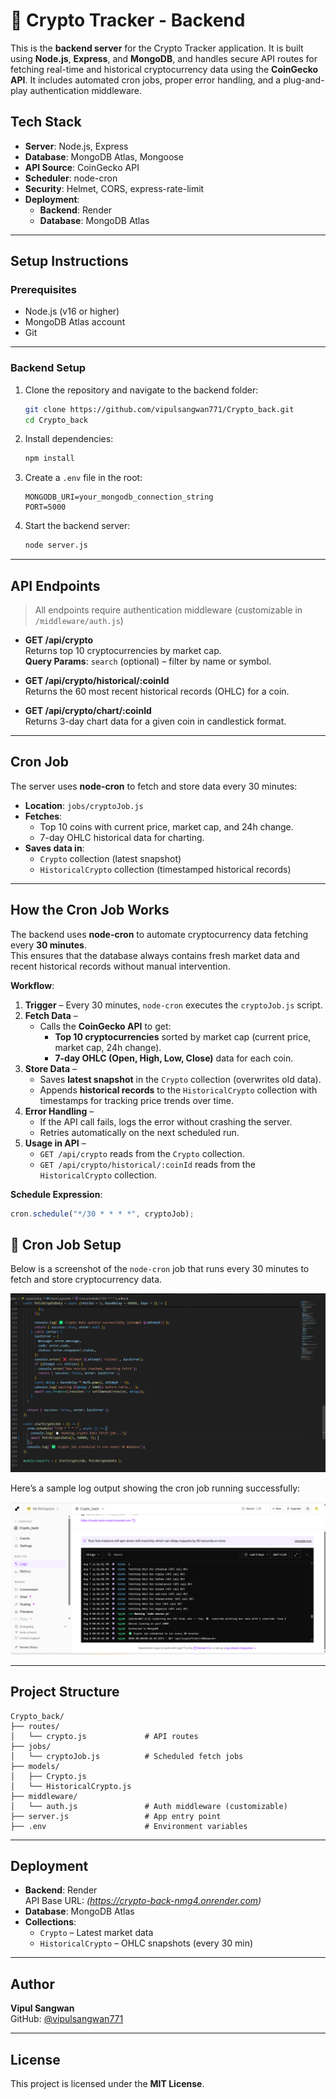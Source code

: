 # 🔐 Crypto Tracker - Backend

This is the **backend server** for the Crypto Tracker application. It is built using **Node.js**, **Express**, and **MongoDB**, and handles secure API routes for fetching real-time and historical cryptocurrency data using the **CoinGecko API**. It includes automated cron jobs, proper error handling, and a plug-and-play authentication middleware.

## Tech Stack

- **Server**: Node.js, Express  
- **Database**: MongoDB Atlas, Mongoose  
- **API Source**: CoinGecko API  
- **Scheduler**: node-cron  
- **Security**: Helmet, CORS, express-rate-limit  
- **Deployment**:  
  - **Backend**: Render  
  - **Database**: MongoDB Atlas

---

## Setup Instructions

### Prerequisites

- Node.js (v16 or higher)  
- MongoDB Atlas account  
- Git

---

### Backend Setup

1. Clone the repository and navigate to the backend folder:

   ```bash
   git clone https://github.com/vipulsangwan771/Crypto_back.git
   cd Crypto_back
   ```

2. Install dependencies:

   ```bash
   npm install
   ```

3. Create a `.env` file in the root:

   ```
   MONGODB_URI=your_mongodb_connection_string
   PORT=5000
   ```

4. Start the backend server:

   ```bash
   node server.js
   ```

---

## API Endpoints

> All endpoints require authentication middleware (customizable in `/middleware/auth.js`)

- **GET /api/crypto**  
  Returns top 10 cryptocurrencies by market cap.  
  **Query Params**: `search` (optional) – filter by name or symbol.

- **GET /api/crypto/historical/:coinId**  
  Returns the 60 most recent historical records (OHLC) for a coin.

- **GET /api/crypto/chart/:coinId**  
  Returns 3-day chart data for a given coin in candlestick format.

---

## Cron Job

The server uses **node-cron** to fetch and store data every 30 minutes:

- **Location**: `jobs/cryptoJob.js`
- **Fetches**:
  - Top 10 coins with current price, market cap, and 24h change.
  - 7-day OHLC historical data for charting.
- **Saves data in**:
  - `Crypto` collection (latest snapshot)
  - `HistoricalCrypto` collection (timestamped historical records)

---
## How the Cron Job Works


The backend uses **node-cron** to automate cryptocurrency data fetching every **30 minutes**.  
This ensures that the database always contains fresh market data and recent historical records without manual intervention.

**Workflow**:

1. **Trigger** – Every 30 minutes, `node-cron` executes the `cryptoJob.js` script.
2. **Fetch Data** –  
   - Calls the **CoinGecko API** to get:
     - **Top 10 cryptocurrencies** sorted by market cap (current price, market cap, 24h change).
     - **7-day OHLC (Open, High, Low, Close)** data for each coin.
3. **Store Data** –  
   - Saves **latest snapshot** in the `Crypto` collection (overwrites old data).
   - Appends **historical records** to the `HistoricalCrypto` collection with timestamps for tracking price trends over time.
4. **Error Handling** –  
   - If the API call fails, logs the error without crashing the server.
   - Retries automatically on the next scheduled run.
5. **Usage in API** –  
   - `GET /api/crypto` reads from the `Crypto` collection.
   - `GET /api/crypto/historical/:coinId` reads from the `HistoricalCrypto` collection.

**Schedule Expression**:  
```javascript
cron.schedule("*/30 * * * *", cryptoJob);
```


## 📸 Cron Job Setup

Below is a screenshot of the `node-cron` job that runs every 30 minutes to fetch and store cryptocurrency data.

![Cron Job Code](./assets/crn.png)

Here’s a sample log output showing the cron job running successfully:

![Cron Job Logs](./assets/logs.png)

---

## Project Structure

```
Crypto_back/
├── routes/
│   └── crypto.js             # API routes
├── jobs/
│   └── cryptoJob.js          # Scheduled fetch jobs
├── models/
│   ├── Crypto.js
│   └── HistoricalCrypto.js
├── middleware/
│   └── auth.js               # Auth middleware (customizable)
├── server.js                 # App entry point
├── .env                      # Environment variables
```

---

## Deployment

- **Backend**: Render  
  API Base URL: _(https://crypto-back-nmg4.onrender.com)_  
- **Database**: MongoDB Atlas  
- **Collections**:
  - `Crypto` – Latest market data  
  - `HistoricalCrypto` – OHLC snapshots (every 30 min)

---

## Author

**Vipul Sangwan**  
GitHub: [@vipulsangwan771](https://github.com/vipulsangwan771)

---

## License

This project is licensed under the **MIT License**.
